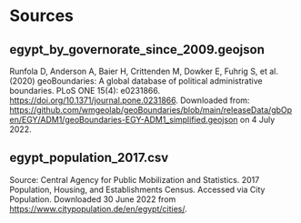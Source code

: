 # Sources

## egypt_by_governorate_since_2009.geojson
Runfola D, Anderson A, Baier H, Crittenden M, Dowker E, Fuhrig S, et al. (2020) 
geoBoundaries: A global database of political administrative boundaries. 
PLoS ONE 15(4): e0231866. https://doi.org/10.1371/journal.pone.0231866. 
Downloaded from: https://github.com/wmgeolab/geoBoundaries/blob/main/releaseData/gbOpen/EGY/ADM1/geoBoundaries-EGY-ADM1_simplified.geojson on 4 July 2022.

## egypt_population_2017.csv
Source: Central Agency for Public Mobilization and Statistics. 2017 Population, Housing, and Establishments Census. Accessed via City Population. Downloaded 30 June 2022 from https://www.citypopulation.de/en/egypt/cities/.


